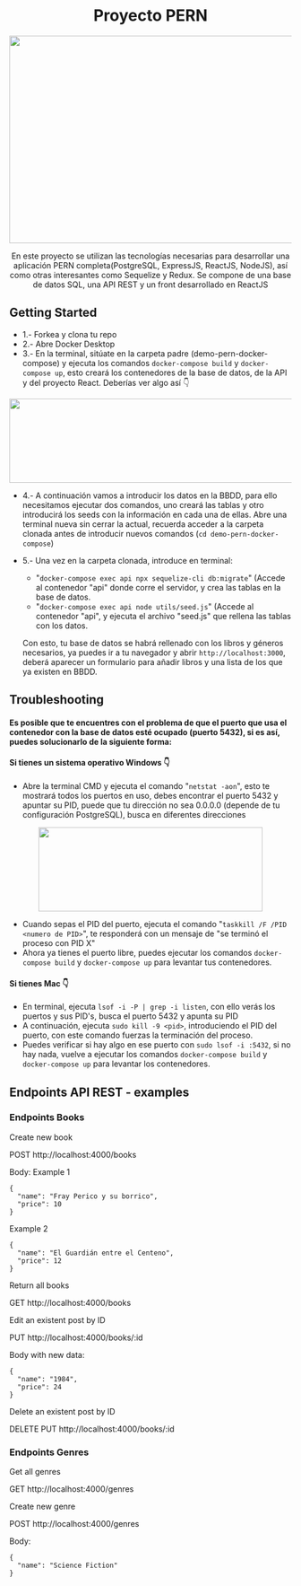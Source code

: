<h1 align="center">Proyecto PERN</h1>
<p align="center">
 <img src="https://github.com/JavierEspinosaP/demo-mern-docker-compose/assets/103537170/3d755e23-0ed2-4059-9023-96c1ec27f41d" width="700" height="370">
</p>

<p align="center"> En este proyecto se utilizan las tecnologías necesarias para desarrollar una aplicación PERN completa(PostgreSQL, ExpressJS, ReactJS, NodeJS), así como otras interesantes como Sequelize y Redux. Se compone de una base de datos SQL, una API REST y un front desarrollado en ReactJS</p>

## Getting Started

 * 1.- Forkea y clona tu repo
 * 2.- Abre Docker Desktop
 * 3.- En la terminal, sitúate en la carpeta padre (demo-pern-docker-compose) y ejecuta los comandos 
 ``` docker-compose build ``` y ``` docker-compose up ```, esto creará los contenedores de la base de datos, de la API y del proyecto React. Deberías ver algo así 👇

<p align="center">
  <img src="https://github.com/JavierEspinosaP/demo-mern-docker-compose/assets/103537170/0dcc7b64-f990-4069-ad70-c9e9161d5bda" width="700" height="150">
</p>



 * 4.- A continuación vamos a introducir los datos en la BBDD, para ello necesitamos ejecutar dos comandos, uno creará las tablas y otro introducirá los seeds con la información en cada una de ellas.
   Abre una terminal nueva sin cerrar la actual, recuerda acceder a la carpeta clonada antes de introducir nuevos comandos (```cd demo-pern-docker-compose```)
*  5.- Una vez en la carpeta clonada, introduce en terminal:
  
   - "```docker-compose exec api npx sequelize-cli db:migrate```" (Accede al contenedor "api" donde corre el servidor, y crea las tablas en la base de datos.
   - "```docker-compose exec api node utils/seed.js```" (Accede al contenedor "api", y ejecuta el archivo "seed.js" que rellena las tablas con los datos.
   
   Con esto, tu base de datos se habrá rellenado con los libros y géneros necesarios, ya puedes ir a tu navegador y abrir ```http://localhost:3000```, deberá aparecer un formulario para añadir libros y una lista de los que ya existen en BBDD.


## Troubleshooting
#### Es posible que te encuentres con el problema de que el puerto que usa el contenedor con la base de datos esté ocupado (puerto 5432), si es así, puedes solucionarlo de la siguiente forma:

#### Si tienes un sistema operativo Windows 👇

* Abre la terminal CMD y ejecuta el comando "```netstat -aon```", esto te mostrará todos los puertos en uso, debes encontrar el puerto 5432 y apuntar su PID, puede que tu dirección no sea 0.0.0.0 (depende de tu configuración PostgreSQL),
busca en diferentes direcciones

<p align="center">
  <img src="https://github.com/JavierEspinosaP/demo-mern-docker-compose/assets/103537170/073dc521-46e4-4fd5-9e6b-aadbb11aaded" width="400" height="150">
</p>

* Cuando sepas el PID del puerto, ejecuta el comando "```taskkill /F /PID <numero de PID>```", te responderá con un mensaje de "se terminó el proceso con PID X"
* Ahora ya tienes el puerto libre, puedes ejecutar los comandos  ``` docker-compose build ``` y ``` docker-compose up ``` para levantar tus contenedores.

 #### Si tienes Mac 👇

 * En terminal, ejecuta ```lsof -i -P | grep -i listen```, con ello verás los puertos y sus PID's, busca el puerto 5432 y apunta su PID
 * A continuación, ejecuta ```sudo kill -9 <pid>```, introduciendo el PID del puerto, con este comando fuerzas la terminación del proceso.
 * Puedes verificar si hay algo en ese puerto con ```sudo lsof -i :5432```, si no hay nada, vuelve a ejecutar los comandos ``` docker-compose build ``` y ``` docker-compose up ``` para levantar los contenedores.

## Endpoints API REST - examples

### Endpoints Books

Create new book

POST http://localhost:4000/books

Body:
Example 1
```
{
  "name": "Fray Perico y su borrico",
  "price": 10
}
```
Example 2
```
{
  "name": "El Guardián entre el Centeno",
  "price": 12
}
```
Return all books

GET http://localhost:4000/books

Edit an existent post by ID

PUT http://localhost:4000/books/:id

Body with new data:
```
{
  "name": "1984",
  "price": 24
}
```

Delete an existent post by ID

DELETE PUT http://localhost:4000/books/:id

### Endpoints Genres

Get all genres

GET http://localhost:4000/genres

Create new genre

POST http://localhost:4000/genres

Body:
```
{
  "name": "Science Fiction"
}
```
